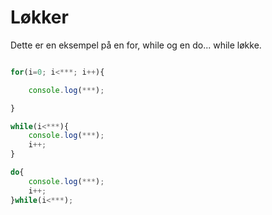 # Løkker

Dette er en eksempel på en for, while og en do... while løkke.

```javascript

for(i=0; i<***; i++){

    console.log(***);

}

while(i<***){
    console.log(***);
    i++;
}

do{
    console.log(***);
    i++;
}while(i<***);
```